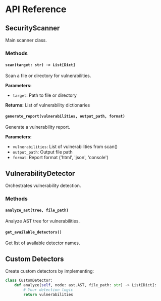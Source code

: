 # API Reference

## SecurityScanner

Main scanner class.

### Methods

#### `scan(target: str) -> List[Dict]`
Scan a file or directory for vulnerabilities.

**Parameters:**
- `target`: Path to file or directory

**Returns:** List of vulnerability dictionaries

#### `generate_report(vulnerabilities, output_path, format)`
Generate a vulnerability report.

**Parameters:**
- `vulnerabilities`: List of vulnerabilities from scan()
- `output_path`: Output file path
- `format`: Report format ('html', 'json', 'console')

## VulnerabilityDetector

Orchestrates vulnerability detection.

### Methods

#### `analyze_ast(tree, file_path)`
Analyze AST tree for vulnerabilities.

#### `get_available_detectors()`
Get list of available detector names.

## Custom Detectors

Create custom detectors by implementing:

```python
class CustomDetector:
    def analyze(self, node: ast.AST, file_path: str) -> List[Dict]:
        # Your detection logic
        return vulnerabilities
```


